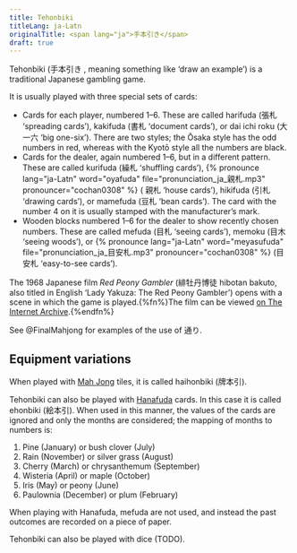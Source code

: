 ```yaml
---
title: Tehonbiki
titleLang: ja-Latn
originalTitle: <span lang="ja">手本引き</span>
draft: true
---
```


<span lang="ja-Latn" class="noun">Tehonbiki</span> (<span lang="ja">手本引き
</span>, meaning something like ‘draw an example’) is a traditional Japanese
gambling game.

It is usually played with three special sets of cards:

* Cards for each player, numbered 1–6. These are called <span
  lang="ja-Latn">hari&shy;fuda</span> (<span lang="ja">張札</span> ‘spreading cards’), <span
  lang="ja-Latn">kaki&shy;fuda</span> (<span lang="ja">書札</span> ‘document cards’), or <span
  lang="ja-Latn">dai ichi roku</span> (<span lang="ja">大一六</span> ‘big one-six’). There are
  two styles; the Ōsaka style has the odd numbers in red, whereas with the Kyotō
  style all the numbers are black.
* Cards for the dealer, again numbered 1–6, but in a different pattern. These
  are called <span lang="ja-Latn">kuri&shy;fuda</span> (<span lang="ja">繰札</span>
  ‘shuffling cards’), {% pronounce lang="ja-Latn" word="oya&shy;fuda"
  file="pronunciation_ja_親札.mp3" pronouncer="cochan0308" %} (<span lang="ja">
   親札</span> ‘house cards’), <span lang="ja-Latn">hiki&shy;fuda</span> (<span
  lang="ja">引札</span> ‘drawing cards’), or <span
  lang="ja-Latn">mame&shy;fuda</span> (<span lang="ja">豆札</span> ‘bean cards’). The
  card with the number 4 on it is usually stamped with the manufacturer’s mark.
* Wooden blocks numbered 1–6 for the dealer to show recently chosen numbers.
  These are called <span lang="ja-Latn">mefuda</span> (<span lang="ja">目札</span>
   ‘seeing cards’), <span lang="ja-Latn">memoku</span> (<span lang="ja">目木</span>
    ‘seeing woods’), or {% pronounce lang="ja-Latn" word="meyasufuda"
  file="pronunciation_ja_目安札.mp3" pronouncer="cochan0308" %} (<span
  lang="ja">目安札</span> ‘easy-to-see cards’).

The 1968 Japanese film <cite>Red Peony Gambler</cite> (<span lang="ja">緋牡丹博徒</span>
 <span lang="ja-Latn">hibotan bakuto</span>, also titled in English
‘Lady Yakuza: The Red Peony Gambler’) opens with a scene in which the game is
played.{%fn%}The film can be viewed [on The Internet
Archive](https://archive.org/details/LadyYakuzaTheRedPeonyGambler).{%endfn%}

See @FinalMahjong for examples of the use of <span lang="ja">通り</span>.

## Equipment variations

When played with [Mah Jong](/equipment/mah-jong.html) tiles, it is called <span
lang="ja-Latn">haihonbiki</span> (<span lang="ja">牌本引</span>).

Tehonbiki can also be played with [Hanafuda](/equipment/hanafuda.html) cards. In
this case it is called <span lang="ja-Latn">ehonbiki</span> (<span lang="ja">絵本引</span>).
When used in this manner, the values of the cards are ignored and
only the months are considered; the mapping of months to numbers is:

1. Pine (January) or bush clover (July)
2. Rain (November) or silver grass (August)
3. Cherry (March) or chrysanthemum (September)
4. Wisteria (April) or maple (October)
5. Iris (May) or peony (June)
6. Paulownia (December) or plum (February)

When playing with Hanafuda, <span lang="ja-Latn">mefuda</span> are not used, and
instead the past outcomes are recorded on a piece of paper.

Tehonbiki can also be played with dice (TODO).
